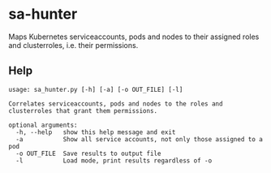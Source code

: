 # sa-hunter 
Maps Kubernetes serviceaccounts, pods and nodes to their assigned roles and clusterroles, i.e. their permissions.

## Help

```
usage: sa_hunter.py [-h] [-a] [-o OUT_FILE] [-l]

Correlates serviceaccounts, pods and nodes to the roles and clusterroles that grant them permissions.

optional arguments:
  -h, --help   show this help message and exit
  -a           Show all service accounts, not only those assigned to a pod
  -o OUT_FILE  Save results to output file
  -l           Load mode, print results regardless of -o
```
